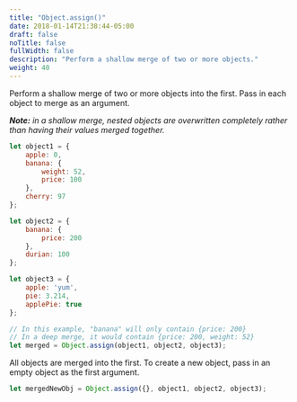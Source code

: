 ```yaml
---
title: "Object.assign()"
date: 2018-01-14T21:38:44-05:00
draft: false
noTitle: false
fullWidth: false
description: "Perform a shallow merge of two or more objects."
weight: 40
---
```


Perform a shallow merge of two or more objects into the first. Pass in each object to merge as an argument.

*__Note:__ in a shallow merge, nested objects are overwritten completely rather than having their values merged together.*

```javascript
let object1 = {
	apple: 0,
	banana: {
		weight: 52,
		price: 100
	},
	cherry: 97
};

let object2 = {
	banana: {
		price: 200
	},
	durian: 100
};

let object3 = {
	apple: 'yum',
	pie: 3.214,
	applePie: true
};

// In this example, "banana" will only contain {price: 200}
// In a deep merge, it would contain {price: 200, weight: 52}
let merged = Object.assign(object1, object2, object3);
```

All objects are merged into the first. To create a new object, pass in an empty object as the first argument.

```javascript
let mergedNewObj = Object.assign({}, object1, object2, object3);
```